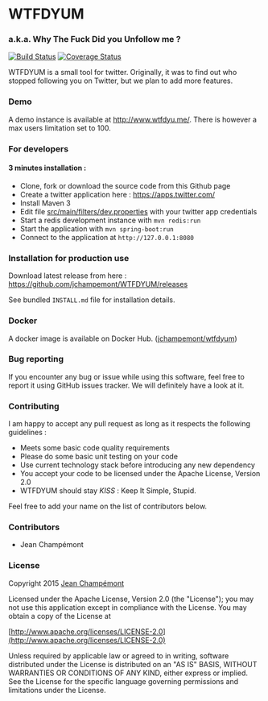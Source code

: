 # WTFDYUM 
### a.k.a. Why The Fuck Did you Unfollow me ?
[![Build Status](https://travis-ci.org/jchampemont/WTFDYUM.svg?branch=master)](https://travis-ci.org/jchampemont/WTFDYUM)
[![Coverage Status](https://coveralls.io/repos/jchampemont/WTFDYUM/badge.svg?branch=master&service=github)](https://coveralls.io/github/jchampemont/WTFDYUM?branch=master)

WTFDYUM is a small tool for twitter. Originally, it was to find out who stopped following you on Twitter, but we plan to add more features.

### Demo
A demo instance is available at http://www.wtfdyu.me/. There is however a max users limitation set to 100.

### For developers
#### 3 minutes installation :

- Clone, fork or download the source code from this Github page
- Create a twitter application here : https://apps.twitter.com/
- Install Maven 3
- Edit file [src/main/filters/dev.properties](https://github.com/jchampemont/WTFDYUM/blob/master/src/main/filters/dev.properties) with your twitter app credentials
- Start a redis development instance with `mvn redis:run`
- Start the application with `mvn spring-boot:run`
- Connect to the application at `http://127.0.0.1:8080`
    
### Installation for production use

Download latest release from here : https://github.com/jchampemont/WTFDYUM/releases

See bundled `INSTALL.md` file for installation details.

### Docker

A docker image is available on Docker Hub. ([jchampemont/wtfdyum](https://hub.docker.com/r/jchampemont/wtfdyum/))

### Bug reporting

If you encounter any bug or issue while using this software, feel free to report it using GitHub issues tracker. We will definitely have a look at it.

### Contributing
I am happy to accept any pull request as long as it respects the following guidelines :

- Meets some basic code quality requirements
- Please do some basic unit testing on your code
- Use current technology stack before introducing any new dependency
- You accept your code to be licensed under the Apache License, Version 2.0
- WTFDYUM should stay *KISS* : Keep It Simple, Stupid.

Feel free to add your name on the list of contributors below.

### Contributors

- Jean Champémont

### License

Copyright 2015 [Jean Champémont](http://www.jeanchampemont.com)

Licensed under the Apache License, Version 2.0 (the "License");
you may not use this application except in compliance with the License.
You may obtain a copy of the License at

[http://www.apache.org/licenses/LICENSE-2.0](http://www.apache.org/licenses/LICENSE-2.0)

Unless required by applicable law or agreed to in writing, software
distributed under the License is distributed on an "AS IS" BASIS,
WITHOUT WARRANTIES OR CONDITIONS OF ANY KIND, either express or implied.
See the License for the specific language governing permissions and
limitations under the License.
